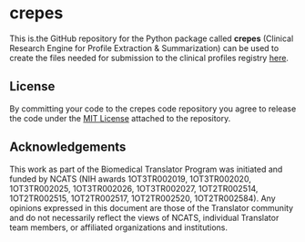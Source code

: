 # crepes
This is.the GitHub repository for the Python package called **crepes** (Clinical Research Engine for Profile Extraction & Summarization) can be used to create the files needed for submission to the clinical profiles registry [here](https://github.com/NCATS-Tangerine/clinical-profile-registry/blob/master/README.md).

## License
By committing your code to the crepes code repository you agree to release the code under the [MIT License](https://github.com/translational-informatics/crepes/blob/master/LICENSE) attached to the repository.

## Acknowledgements
This work as part of the Biomedical Translator Program was initiated and funded by NCATS (NIH awards 1OT3TR002019, 1OT3TR002020, 1OT3TR002025, 1OT3TR002026, 1OT3TR002027, 1OT2TR002514, 1OT2TR002515, 1OT2TR002517, 1OT2TR002520, 1OT2TR002584). Any opinions expressed in this document are those of the Translator community and do not necessarily reflect the views of NCATS, individual Translator team members, or affiliated organizations and institutions.
